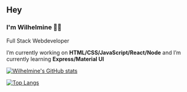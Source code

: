 ## Hey
### I'm Wilhelmine 👩‍💻
Full Stack Webdeveloper


 I’m currently working on **HTML/CSS/JavaScript/React/Node** and I’m currently learning **Express/Material UI**

[![Wilhelmine's GitHub stats](https://github-readme-stats.vercel.app/api?username=wilhelmine-erber&theme=synthwave)](https://github.com/wilhelmine-erber/github-readme-stats)

[![Top Langs](https://github-readme-stats.vercel.app/api/top-langs/?username=wilhelmine-erber)](https://github.com/anuraghazra/github-readme-stats)
